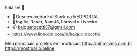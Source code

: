 Fala ae! 👋
<!--div align="center">
  <a href="https://github.com/rafaballerini](https://www.linkedin.com/in/kaique-nocetti-9950b7212">
  <img height="180em" src="https://github-readme-stats.vercel.app/api?username=kaiqueno7&show_icons=true&theme=dracula&include_all_commits=true&count_private=true"/>
  <img height="180em" src="https://github-readme-stats.vercel.app/api/top-langs/?username=kaiqueno7&layout=compact&langs_count=7&theme=dracula"/>
</div-->

- 🔭 Desenvolvedor FullStack na MEDPORTAL
- 🌱 Inglês, React, NextJS, Laravel e Livewire
- 📫 kaiquenocetti07@gmail.com
- https://www.linkedin.com/in/kaique-nocetti/

Meu principais projetos em produção:
https://ajfimoveis.com.br
https://mostruario.online

